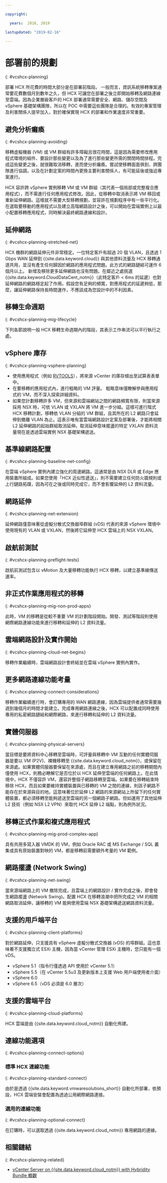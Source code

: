 ```yaml
---

copyright:

  years:  2016, 2019

lastupdated: "2019-02-16"

---
```


# 部署前的規劃
{: #vcshcx-planning}

部署 HCX 所花費的時間大部分是在部署前階段。
一般而言，資訊系統移轉專案通常要花費數個月到數年之久，但 HCX 可讓您在部署之後立即開始移轉及網路連線至雲端。因為企業層級客戶的 HCX 部署通常需要安全、網路、儲存空間及 vSphere 基礎架構團隊，所以在 POC 中需要這些團隊是合理的。有效的專案管理及利害關係人提早加入，對於確保實現 HCX 的部署和作業速度非常重要。

## 避免分析癱瘓
{: #vcshcx-planning-avoiding}

移轉虛擬機器 (VM) 或 VM 群組有許多障礙且很花時間，這是因為需要修改應用程式環境的組件、要設計那些變更以及為了進行那些變更所需的關閉時間排程。完成這些變更之後，就很難取消移轉，進而使分析癱瘓。嘗試使移轉面面俱到、跨團隊進行協調，以及在計劃定案的時間內更換主要利害關係人，有可能延後或強迫專案進行。

HCX 容許跨 vSphere 實例移轉 VM 或 VM 群組（其代表一個局部或完整複合應用程式），而不需進行任何應用程式修改。因此，從移轉中取消表示將 VM 移回或重新延伸網路。這樣就不需要大型移轉規劃，並容許在規劃程序中有一些平行化。在選取要移動的應用程式以及建立高階網路設計之後，可以開始在雲端實例上以最小配置移轉應用程式，同時解決最終網路連線和設計。

## 延伸網路
{: #vcshcx-planning-stretched-net}

HCX 機群的網路延伸元件非常穩定。一位特定客戶有超過 20 個 VLAN，且透過 1 Gbps WAN 延伸到 {{site.data.keyword.cloud}} 與其他資料流量及 HCX 移轉通道共用，並沒有產生任何歸因於網路的應用程式問題。此方式的網路鏈結可運作 6 個月以上。
新增及移除更多延伸網路也沒有問題。在鄰近之處挑選 {{site.data.keyword.CloudDataCent_notm}}（此特定客戶 < 6ms 的延遲）也對延伸網路的網路穩定起了作用。假設您有足夠的頻寬，對應用程式的延遲夠低，那麼，讓延伸網路保持長時間運作，不應該成為您設計中的不利因素。


## 移轉生命週期
{: #vcshcx-planning-mig-lifecycle}

下列各節說明一般 HCX 移轉生命週期內的階段，其表示工作串流可以平行執行之處。

## vSphere 庫存
{: #vcshcx-planning-vsphere-planning}

- 使用應用程式（例如 [RVTOOLS](https://www.robware.net/rvtools/)），將來源 vCenter 的庫存傾出至試算表表單中。
- 在要移轉的應用程式內，進行粗略的 VM 評量。
粗略意味僅瞭解參與應用程式的 VM，而不深入探索詳細資料。
- 如果您計劃移轉許多 VM，但來源和雲端網站之間的網路頻寬有限，則當來源採用 NSX 時，可依 VLAN 或 VXLAN 將 VM 進一步分組。這樣可進行階式 HCX 移轉計劃，移轉依 VLAN 分組的 VM 群組，且其所在的 L2 網路只會延伸到撤離 VLAN 為止。這表示唯有當雲端網路設計定案及部署後，才能將相關 L2 延伸網路的起始群組取消延伸。取消延伸意味擺盪的特定 VXLAN 資料流量現在是透過雲端實例 NSX 基礎架構遞送。


## 基準線網路配置
{: #vcshcx-planning-baseline-net-config}

在雲端 vSphere 實例內建立強化的周邊網路。這通常是由 NSX DLR 或 Edge 應用裝置所組成。如果您使用「HCX 近似性遞送」，則不需要建立任何防火牆規則或上行鏈路拓蹼，因為可在之後或同時完成它，而不會影響延伸的 L2 資料流量。

## 	網路延伸
{: #vcshcx-planning-net-extension}

延伸網路僅意味著從虛擬分散式交換器埠群組 (vDS) 代表的來源 vSphere 環境中使用現有的 VLAN 或 VXLAN，然後將它延伸至 HCX 雲端上的 NSX VXLAN。

## 啟航前測試
{: #vcshcx-planning-preflight-tests}

啟航前測試包含以 vMotion 及大量移轉功能執行 HCX 移轉，以建立基準線傳送速率。

## 非正式作業應用程式的移轉
{: #vcshcx-planning-mig-non-prod-apps}

此時，VM 的移轉是從較不重要 VM 的計劃階段開始。開發、測試等階段則使用網際網路連線功能來進行移轉和延伸的 L2 資料流量。


## 雲端網路設計及實作開始
{: #vcshcx-planning-cloud-net-begins}

移轉作業繼續時，雲端網路設計會終結並在雲端 vSphere 實例內實作。

## 更多網路連線功能考量
{: #vcshcx-planning-connect-considerations}

移轉作業繼續進行時，會訂購專用的 WAN 網路連線，因為雲端提供者通常需要幾週到幾個月的時間才能建立。完成專用網路連線之後，HCX 可以配置成同時使用專用的私密網路鏈結和網際網路，來進行移轉和延伸的 L2 資料流量。

## 實體伺服器
{: #vcshcx-planning-physical-servers}

當目標是要將資料中心移轉至雲端時，可評量與移轉中 VM 互動的任何實體伺服器是要以 VM (P2V)、裸機移轉至 {{site.data.keyword.cloud_notm}}，或保留在來源處。如果實體伺服器要保留在來源處，而且在建立專用網路之前的移轉期間內僅使用 HCX，則務必瞭解它是否位於以 HCX 延伸至雲端的任何網路上。在此情境中，HCX 不僅容許 VM，還容許整個子網路移轉至雲端。如果要在移轉結束時移除 HCX，而且如果要維持實體裝置與已移轉的 VM 之間的連線，則該子網路不能存在於來源與目的地。這意味著位於延伸 L2 網路的來源網站上所留下的任何實體裝置，都必須移轉至能夠遞送至雲端的另一個網路子網路。但如運用了其他延伸 L2 技術（例如 NSX L2 VPN）來取代 HCX 延伸 L2 端點，則為例外狀況。

## 移轉正式作業和複式應用程式
{: #vcshcx-planning-mig-prod-complex-app}

具有共用多寫入器 VMDK 的 VM，例如 Oracle RAC 或 MS Exchange / SQL 叢集或具有原始裝置對映的 VM，都是移轉前需要額外考量的 VM 範例。

## 網路擺盪 (Network Swing)
{: #vcshcx-planning-net-swing}

當來源端網路上的 VM 撤除完成，且雲端上的網路設計 / 實作完成之後，即會發生網路擺盪 (Network Swing)。配置 HCX 在移轉浪潮中把所完成之 VM 的相關網路取消延伸，讓移轉的 VM 能夠使用雲端 NSX 基礎架構遞送網路資料流量。

## 支援的用戶端平台
{: #vcshcx-planning-client-platforms}

對於網路延伸，只支援具有 vSphere 虛擬分散式交換器 (vDS) 的埠群組。這也意味著不支援獨立式 ESXi 主機，因為當 vCenter 管理 ESXi 主機時，您只能有一個 vDS。
- vSphere 5.1（指令行僅透過 API 使用於 vCenter 5.1）
- vSphere 5.5（在 vCenter 5.5u3 及更新版本上支援 Web 用戶端使用者介面）
- vSphere 6.0
- vSphere 6.5（vDS 必須是 6.0 層次）

## 支援的雲端平台
{: #vcshcx-planning-cloud-platforms}

HCX 雲端是由 {{site.data.keyword.cloud_notm}} 自動化佈建。

## 連線功能選項
{: #vcshcx-planning-connect-options}

### 標準 HCX 連線功能
{: #vcshcx-planning-standard-connect}

由於是透過 {{site.data.keyword.vmwaresolutions_short}} 自動化所部署，依預設，HCX 雲端安裝會配置為透過公用網際網路連接。

### 選用的連線功能
{: #vcshcx-planning-optional-connect}

在訂購時，可以選取透過 {{site.data.keyword.cloud_notm}} 專用網路的連線。

## 相關鏈結
{: #vcshcx-planning-related}

* [vCenter Server on {{site.data.keyword.cloud_notm}} with Hybridity Bundle 概觀](/docs/services/vmwaresolutions/archiref/vcs?topic=vmware-solutions-vcs-hybridity-intro)   

